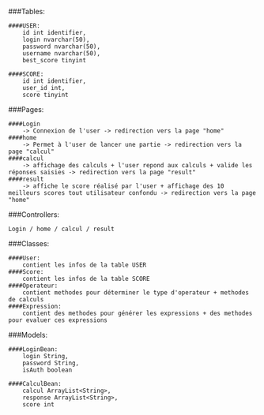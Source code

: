 ###Tables:

    ####USER:
        id int identifier, 
        login nvarchar(50),
        password nvarchar(50),
        username nvarchar(50),
        best_score tinyint

    ####SCORE:
        id int identifier,
        user_id int,
        score tinyint


###Pages:

    ####Login 
        -> Connexion de l'user -> redirection vers la page "home"
    ####home 
        -> Permet à l'user de lancer une partie -> redirection vers la page "calcul"
    ####calcul
        -> affichage des calculs + l'user repond aux calculs + valide les réponses saisies -> redirection vers la page "result"
    ####result 
        -> affiche le score réalisé par l'user + affichage des 10 meilleurs scores tout utilisateur confondu -> redirection vers la page "home"

###Controllers:
    
    Login / home / calcul / result

###Classes:

    ####User:
        contient les infos de la table USER
    ####Score:
        contient les infos de la table SCORE
    ####Operateur:
        contient methodes pour déterminer le type d'operateur + methodes de calculs
    ####Expression:
        contient des methodes pour générer les expressions + des methodes pour evaluer ces expressions

###Models:

    ####LoginBean:
        login String,
        password String,
        isAuth boolean

    ####CalculBean:
        calcul ArrayList<String>,
        response ArrayList<String>,
        score int




